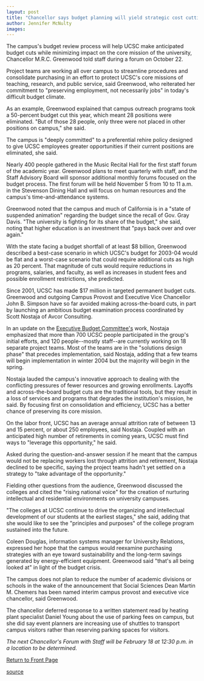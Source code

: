 ```yaml
---
layout: post
title: "Chancellor says budget planning will yield strategic cost cutting"
author: Jennifer McNulty
images:
---
```


The campus's budget review process will help UCSC make anticipated budget cuts while minimizing impact on the core mission of the university, Chancellor M.R.C. Greenwood told staff during a forum on October 22.

Project teams are working all over campus to streamline procedures and consolidate purchasing in an effort to protect UCSC's core missions of teaching, research, and public service, said Greenwood, who reiterated her commitment to "preserving employment, not necessarily jobs" in today's difficult budget climate.  

As an example, Greenwood explained that campus outreach programs took a 50-percent budget cut this year, which meant 28 positions were eliminated. "But of those 28 people, only three were not placed in other positions on campus," she said.  

The campus is "deeply committed" to a preferential rehire policy designed to give UCSC employees greater opportunities if their current positions are eliminated, she said.  

Nearly 400 people gathered in the Music Recital Hall for the first staff forum of the academic year. Greenwood plans to meet quarterly with staff, and the Staff Advisory Board will sponsor additional monthly forums focused on the budget process. The first forum will be held November 5 from 10 to 11 a.m. in the Stevenson Dining Hall and will focus on human resources and the campus's time-and-attendance systems.  

Greenwood noted that the campus and much of California is in a "state of suspended animation" regarding the budget since the recall of Gov. Gray Davis. "The university is fighting for its share of the budget," she said, noting that higher education is an investment that "pays back over and over again."  

With the state facing a budget shortfall of at least $8 billion, Greenwood described a best-case scenario in which UCSC's budget for 2003-04 would be flat and a worst-case scenario that could require additional cuts as high as 20 percent. That magnitude of cuts would require reductions in programs, salaries, and faculty, as well as increases in student fees and possible enrollment restrictions, she predicted.  

Since 2001, UCSC has made $17 million in targeted permanent budget cuts. Greenwood and outgoing Campus Provost and Executive Vice Chancellor John B. Simpson have so far avoided making across-the-board cuts, in part by launching an ambitious budget examination process coordinated by Scott Nostaja of Avcor Consulting.  

In an update on the [Executive Budget Committee's][1] work, Nostaja emphasized that more than 700 UCSC people participated in the group's initial efforts, and 120 people--mostly staff--are currently working on 18 separate project teams. Most of the teams are in the "solutions design phase" that precedes implementation, said Nostaja, adding that a few teams will begin implementation in winter 2004 but the majority will begin in the spring.  

Nostaja lauded the campus's innovative approach to dealing with the conflicting pressures of fewer resources and growing enrollments. Layoffs and across-the-board budget cuts are the traditional tools, but they result in a loss of services and programs that degrades the institution's mission, he said. By focusing first on consolidation and efficiency, UCSC has a better chance of preserving its core mission.  

On the labor front, UCSC has an average annual attrition rate of between 13 and 15 percent, or about 250 employees, said Nostaja. Coupled with an anticipated high number of retirements in coming years, UCSC must find ways to "leverage this opportunity," he said.  

Asked during the question-and-answer session if he meant that the campus would not be replacing workers lost through attrition and retirement, Nostaja declined to be specific, saying the project teams hadn't yet settled on a strategy to "take advantage of the opportunity."  

Fielding other questions from the audience, Greenwood discussed the colleges and cited the "rising national voice" for the creation of nurturing intellectual and residential environments on university campuses.  

"The colleges at UCSC continue to drive the organizing and intellectual development of our students at the earliest stages," she said, adding that she would like to see the "principles and purposes" of the college program sustained into the future.  

Coleen Douglas, information systems manager for University Relations, expressed her hope that the campus would reexamine purchasing strategies with an eye toward sustainability and the long-term savings generated by energy-efficient equipment. Greenwood said "that's all being looked at" in light of the budget crisis.  

The campus does not plan to reduce the number of academic divisions or schools in the wake of the announcement that Social Sciences Dean Martin M. Chemers has been named interim campus provost and executive vice chancellor, said Greenwood.  

The chancellor deferred response to a written statement read by heating plant specialist Daniel Young about the use of parking fees on campus, but she did say event planners are increasing use of shuttles to transport campus visitors rather than reserving parking spaces for visitors.  

_The next Chancellor's Forum with Staff will be February 18 at 12:30 p.m. in a location to be determined._  


[Return to Front Page][2]

[1]: http://planning.ucsc.edu/ebc/
[2]: http://currents.ucsc.edu/

[source](http://www1.ucsc.edu/currents/03-04/10-27/forum.html "Permalink to forum")
